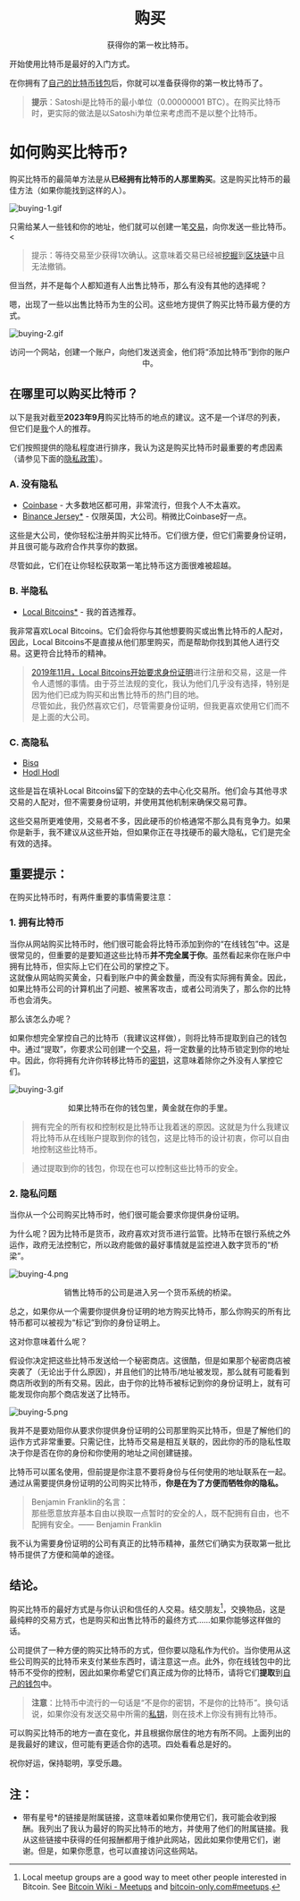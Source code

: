 # <center>购买</center>
<center>获得你的第一枚比特币。</center>

开始使用比特币是最好的入门方式。

在你拥有了[自己的比特币钱包](../getting-started/getting%20started.md)后，你就可以准备获得你的第一枚比特币了。

>**提示**：Satoshi是比特币的最小单位（0.00000001 BTC）。在购买比特币时，更实际的做法是以Satoshi为单位来考虑而不是以整个比特币。

# 如何购买比特币?
购买比特币的最简单方法是从**已经拥有比特币的人那里购买**。这是购买比特币的最佳方法（如果你能找到这样的人）。

![buying-1.gif](img/buying-1%20(1).gif)

只需给某人一些钱和你的地址，他们就可以创建一笔[交易](../../How%20Bitcoin%20Works/3.Transactions/Transactions.md)，向你发送一些比特币。<

>提示：等待交易至少获得1次确认。这意味着交易已经被[挖掘](../../How%20Bitcoin%20Works/2.Mining/mining.md)到[区块链](../../../Technical/Blockchain/blockchain.md)中且无法撤销。

但当然，并不是每个人都知道有人出售比特币，那么有没有其他的选择呢？

嗯，出现了一些以出售比特币为生的公司。这些地方提供了购买比特币最方便的方式。

![buying-2.gif](img/buying-2%20(1).gif)

<center>访问一个网站，创建一个账户，向他们发送资金，他们将“添加比特币”到你的账户中。</center>

## 在哪里可以购买比特币？
以下是我对截至**2023年9月**购买比特币的地点的建议。这不是一个详尽的列表，但它们是[我](../../../About/about.md)个人的推荐。

它们按照提供的隐私程度进行排序，我认为这是购买比特币时最重要的考虑因素（请参见下面的[隐私政策](#2-隐私问题)）。

### A. 没有隐私

* [Coinbase](https://learnmeabitcoin.com/visit/coinbase) - 大多数地区都可用，非常流行，但我个人不太喜欢。
* [Binance Jersey*](https://learnmeabitcoin.com/visit/binancejersey)  - 仅限英国，大公司。稍微比Coinbase好一点。

这些是大公司，使你轻松注册并购买比特币。它们很方便，但它们需要身份证明，并且很可能与政府合作共享你的数据。

尽管如此，它们在让你轻松获取第一笔比特币这方面很难被超越。

### B. 半隐私
* [Local Bitcoins*](https://learnmeabitcoin.com/visit/localbitcoins)  - 我的首选推荐。

我非常喜欢Local Bitcoins。它们会将你与其他想要购买或出售比特币的人配对，因此，Local Bitcoins不是直接从他们那里购买，而是帮助你找到其他人进行交易。这更符合比特币的精神。

>[2019年11月，Local Bitcoins开始要求身份证明](https://localbitcoins.net/blog/aml-features-update/)进行注册和交易，这是一件令人遗憾的事情。由于芬兰法规的变化，我认为他们几乎没有选择，特别是因为他们已成为购买和出售比特币的热门目的地。  
尽管如此，我仍然喜欢它们，尽管需要身份证明，但我更喜欢使用它们而不是上面的大公司。

### C. 高隐私
* [Bisq](https://learnmeabitcoin.com/visit/bisq)
* [Hodl Hodl](https://learnmeabitcoin.com/visit/hodlhodl)

这些是旨在填补Local Bitcoins留下的空缺的去中心化交易所。他们会与其他寻求交易的人配对，但不需要身份证明，并使用其他机制来确保交易可靠。

这些交易所更难使用，交易者不多，因此硬币的价格通常不那么具有竞争力。如果你是新手，我不建议从这些开始，但如果你正在寻找硬币的最大隐私，它们是完全有效的选择。


## 重要提示：
在购买比特币时，有两件重要的事情需要注意：

### 1. 拥有比特币
当你从网站购买比特币时，他们很可能会将比特币添加到你的“在线钱包”中。这是很常见的，但重要的是要知道这些比特币**并不完全属于你**。虽然看起来你在账户中拥有比特币，但实际上它们在公司的掌控之下。  
这就像从网站购买黄金，只看到账户中的黄金数量，而没有实际拥有黄金。因此，如果比特币公司的计算机出了问题、被黑客攻击，或者公司消失了，那么你的比特币也会消失。

那么该怎么办呢？

如果你想完全掌控自己的比特币（我建议这样做），则将比特币提取到自己的钱包中。通过“提取”，你要求公司创建一个[交易](../../How%20Bitcoin%20Works/3.Transactions/Transactions.md)，将一定数量的比特币锁定到你的地址中。因此，你将拥有允许你转移比特币的[密钥](../../How%20Bitcoin%20Works/4.Keys%26Addresses/keys_addresses.md)，这意味着除你之外没有人掌控它们。

![buying-3.gif](img/buying-3%20(1).gif)

<center>如果比特币在你的钱包里，黄金就在你的手里。</center>

>拥有完全的所有权和控制权是比特币让我着迷的原因。这就是为什么我建议将比特币从在线账户提取到你的钱包，这是比特币的设计初衷，你可以自由地控制这些比特币。

>通过提取到你的钱包，你现在也可以控制这些比特币的安全。

### 2. 隐私问题

当你从一个公司购买比特币时，他们很可能会要求你提供身份证明。

为什么呢？因为比特币是货币，政府喜欢对货币进行监管。比特币在银行系统之外运作，政府无法控制它，所以政府能做的最好事情就是监控进入数字货币的“桥梁”。

![buying-4.png](img/buying-4%20(1).png)

<center>销售比特币的公司是进入另一个货币系统的桥梁。</center>

总之，如果你从一个需要你提供身份证明的地方购买比特币，那么你购买的所有比特币都可以被视为“标记”到你的身份证明上。

这对你意味着什么呢？

假设你决定把这些比特币发送给一个秘密商店。这很酷，但是如果那个秘密商店被突袭了（无论出于什么原因），并且他们的比特币/地址被发现，那么就有可能看到商店所收到的所有交易。因此，由于你的比特币被标记到你的身份证明上，就有可能发现你向那个商店发送了比特币。

![buying-5.png](img/buying-5%20(1).png)

我并不是要劝阻你从要求你提供身份证明的公司那里购买比特币，但是了解他们的运作方式非常重要。只需记住，比特币交易是相互关联的，因此你的币的隐私性取决于你是否在你的身份和你使用的地址之间创建链接。

比特币可以匿名使用，但前提是你注意不要将身份与任何使用的地址联系在一起。通过从需要提供身份证明的公司购买比特币，**你是在为了方便而牺牲你的隐私。**

>Benjamin Franklin的名言：  
那些愿意放弃基本自由以换取一点暂时的安全的人，既不配拥有自由，也不配拥有安全。—— Benjamin Franklin

我不认为需要身份证明的公司有真正的比特币精神，虽然它们确实为获取第一批比特币提供了方便和简单的途径。

## 结论。
购买比特币的最好方式是与你认识和信任的人交易。结交朋友[^1]，交换物品，这是最纯粹的交易方式，也是购买和出售比特币的最终方式……如果你能够这样做的话。

公司提供了一种方便的购买比特币的方式，但你要以隐私作为代价。当你使用从这些公司购买的比特币来支付某些东西时，请注意这一点。此外，你在线钱包中的比特币不受你的控制，因此如果你希望它们真正成为你的比特币，请将它们**提取**到[自己的钱包](../getting-started/getting%20started.md)中。

>**注意**：比特币中流行的一句话是“不是你的密钥，不是你的比特币”。换句话说，如果你没有发送交易中所需的[私钥](../../How%20Bitcoin%20Works/4.Keys%26Addresses/Privatr%20key/Private%20key.md)，则在技术上你没有拥有比特币。

可以购买比特币的地方一直在变化，并且根据你居住的地方有所不同。上面列出的是我最好的建议，但可能有更适合你的选项。四处看看总是好的。

祝你好运，保持聪明，享受乐趣。

## 注：
* 带有星号*的链接是附属链接，这意味着如果你使用它们，我可能会收到报酬。我列出了我认为最好的购买比特币的地方，并使用了他们的附属链接。我从这些链接中获得的任何报酬都用于维护此网站，因此如果你使用它们，谢谢。但是，如果你愿意，也可以直接访问这些网站。


[^1]:Local meetup groups are a good way to meet other people interested in Bitcoin. See [Bitcoin Wiki - Meetups](https://en.bitcoin.it/wiki/Meetups) and [bitcoin-only.com#meetups](https://bitcoin-only.com/#meetups).
